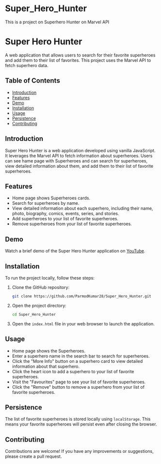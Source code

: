 # Super_Hero_Hunter
This is a project on Superhero Hunter on Marvel API
# Super Hero Hunter

A web application that allows users to search for their favorite superheroes and add them to their list of favorites. This project uses the Marvel API to fetch superhero data.

## Table of Contents

- [Introduction](#introduction)
- [Features](#features)
- [Demo](#demo)
- [Installation](#installation)
- [Usage](#usage)
- [Persistence](#persistence)
- [Contributing](#contributing)

## Introduction

Super Hero Hunter is a web application developed using vanilla JavaScript. It leverages the Marvel API to fetch information about superheroes. Users can see hame page with Superheroes and can search for superheroes, view detailed information about them, and add them to their list of favorite superheroes.

## Features
- Home page shows Superheroes cards.
- Search for superheroes by name.
- View detailed information about each superhero, including their name, photo, biography, comics, events, series, and stories.
- Add superheroes to your list of favorite superheroes.
- Remove superheroes from your list of favorite superheroes.

## Demo

Watch a brief demo of the Super Hero Hunter application on [YouTube](https://youtu.be/n-gV5pB14bE).

## Installation

To run the project locally, follow these steps:

1. Clone the GitHub repository:

   ```bash
   git clone https://github.com/ParmodKumar28/Super_Hero_Hunter.git
   ```

2. Open the project directory:

   ```bash
   cd Super_Hero_Hunter
   ```

3. Open the `index.html` file in your web browser to launch the application.

## Usage
- Home page shows the Superheroes.
- Enter a superhero name in the search bar to search for superheroes.
- Click the "More Info" button on a superhero card to view detailed information about that superhero.
- Click the heart icon to add a superhero to your list of favorite superheroes.
- Visit the "Favourites" page to see your list of favorite superheroes.
- Click the "Remove" button to remove a superhero from your list of favorite superheroes.

## Persistence

The list of favorite superheroes is stored locally using `localStorage`. This means your favorite superheroes will persist even after closing the browser.

## Contributing

Contributions are welcome! If you have any improvements or suggestions, please create a pull request.
